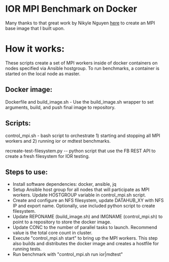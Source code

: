 # IOR MPI Benchmark on Docker 

Many thanks to that great work by Nikyle Nguyen
[here](https://github.com/NLKNguyen/alpine-mpich) to create an MPI base image that I built upon.

# How it works:
These scripts create a set of MPI workers inside of docker containers on nodes
specified via Ansible hostgroup. To run benchmarks, a container is started on
the local node as master.

## Docker image:

Dockerfile and build_image.sh - Use the build_image.sh wrapper to set
arguments, build,  and push final image to repository.

## Scripts:

control_mpi.sh - bash script to orchestrate 1) starting and stopping all MPI
workers and 2) running ior or mdtest benchmarks.

recreate-test-filesystem.py -- python script that use the FB REST API to create
a fresh filesystem for IOR testing.

## Steps to use:
 * Install software dependencies: docker, ansible, jq 
 * Setup Ansible host group for all nodes that will participate as MPI workers.
   Update HOSTGROUP variable in control_mpi.sh script.
 * Create and configure an NFS filesystem, update DATAHUB_XY with NFS IP and
   export name. Optionally, use included python script to create filesystem.
 * Update REPONAME (build_image.sh) and IMGNAME (control_mpi.sh) to point to a
   repository to store the docker image.
 * Update CONC to the number of parallel tasks to launch. Recommend value is
   the total core count in cluster.
 * Execute "control_mpi.sh start" to bring up the MPI workers. This step also
   builds and distributes the docker image and creates a hostfile for running
   tests.
 * Run benchmark with "control_mpi.sh run ior|mdtest"
